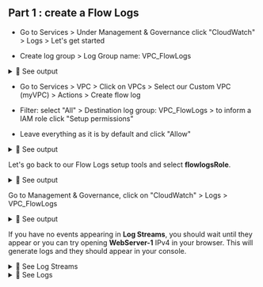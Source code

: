 
## Part 1 : create a Flow Logs

- Go to Services > Under Management & Governance click "CloudWatch" > Logs > Let's get started<br>

- Create log group > Log Group name: VPC_FlowLogs<br>

<details>
<summary>🔴 See output</summary>
<p> 
  
[![isaac-arnault-AWS-90.png](https://i.postimg.cc/Yqydmtd7/isaac-arnault-AWS-90.png)](https://postimg.cc/w7LXCYK4)

</p>
</details>

- Go to Services > VPC > Click on VPCs > Select our Custom VPC (myVPC) > Actions > Create flow log<br>

- Filter: select "All" > Destination log group: VPC_FlowLogs > to inform a IAM role click "Setup permissions" <br>

- Leave everything as it is by default and click "Allow"<br>

<details>
<summary>🔴 See output</summary>
<p> 
  
[![isaac-arnault-AWS-91.png](https://i.postimg.cc/76f34zyT/isaac-arnault-AWS-91.png)](https://postimg.cc/cgGgMrCs)

</p>
</details>

Let's go back to our Flow Logs setup tools and select <b>flowlogsRole</b>.

<details>
<summary>🔴 See output</summary>
<p>
  
[![isaac-arnault-AWS-92.png](https://i.postimg.cc/kXcBj50r/isaac-arnault-AWS-92.png)](https://postimg.cc/fJVzyMW5)

</p>
</details>

Go to Management & Governance, click on "CloudWatch" > Logs > VPC_FlowLogs

<details>
<summary>🔴 See output</summary>
<p>
  
[![isaac-arnault-AWS-93.png](https://i.postimg.cc/g0G6KTcD/isaac-arnault-AWS-93.png)](https://postimg.cc/3kbR89v4)

</p>
</details>

If you have no events appearing in <b>Log Streams</b>, you should wait until they appear or you can try opening <b>WebServer-1</b> IPv4 in your browser. This will generate logs and they should appear in your console.<br>

<details>
<summary>🔵 See Log Streams</summary>
<p>

[![isaac-arnault-AWS-94.png](https://i.postimg.cc/RFktwVW3/isaac-arnault-AWS-94.png)](https://postimg.cc/2bx3DYFm)

</p>
</details>

<details>
<summary>🔵 See Logs</summary>
<p>

[![isaac-arnault-AWS-95.png](https://i.postimg.cc/tg17DGQF/isaac-arnault-AWS-95.png)](https://postimg.cc/WDv2bK44)

</p>
</details>


